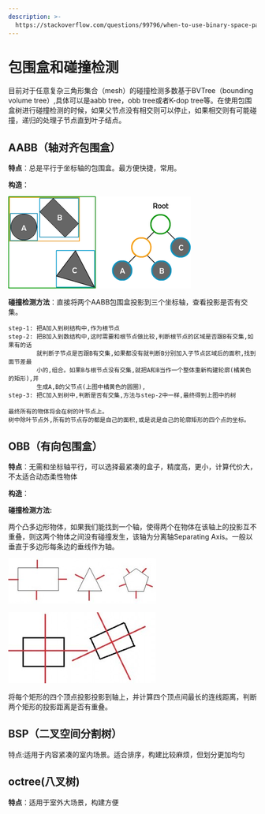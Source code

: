 ```yaml
---
description: >-
  https://stackoverflow.com/questions/99796/when-to-use-binary-space-partitioning-quadtree-octree
---
```


# 包围盒和碰撞检测

目前对于任意复杂三角形集合（mesh）的碰撞检测多数基于BVTree（bounding volume tree）,具体可以是aabb tree，obb tree或者K-dop tree等。在使用包围盒树进行碰撞检测的时候，如果父节点没有相交则可以停止，如果相交则有可能碰撞，递归的处理子节点直到叶子结点。

## AABB（轴对齐包围盒）

**特点**：总是平行于坐标轴的包围盒。最方便快捷，常用。

**构造**：

![](../.gitbook/assets/image%20%284%29.png)

**碰撞检测方法**：直接将两个AABB包围盒投影到三个坐标轴，查看投影是否有交集。

```text
step-1: 把A加入到树结构中,作为根节点
step-2: 把B加入到数结构中,这时需要和根节点做比较,判断根节点的区域是否跟B有交集,如果有的话
        就判断子节点是否跟B有交集,如果都没有就判断B分别加入子节点区域后的面积,找到面节差最
        小的,组合。如果B与根节点没有交集,就把A和B当作一个整体重新构建轮廓(橘黄色的矩形),并
        生成A,B的父节点(上图中橘黄色的圆圈),
step-3: 把C加入到树中,判断是否有交集,方法与step-2中一样,最终得到上图中的树

最终所有的物体将会在树的叶节点上。
树中除叶节点外,所有的节点存的都是自己的面积,或是说是自己的轮廓矩形的四个点的坐标。
```

## OBB（有向包围盒）

**特点**：无需和坐标轴平行，可以选择最紧凑的盒子，精度高，更小，计算代价大，不太适合动态柔性物体

**构造**：

**碰撞检测方法:**

两个凸多边形物体，如果我们能找到一个轴，使得两个在物体在该轴上的投影互不重叠，则这两个物体之间没有碰撞发生，该轴为分离轴Separating Axis。一般以垂直于多边形每条边的垂线作为轴。

![](../.gitbook/assets/image%20%2817%29.png)

![](../.gitbook/assets/image%20%2827%29.png)

将每个矩形的四个顶点投影投影到轴上，并计算四个顶点间最长的连线距离，判断两个矩形的投影距离是否有重叠。

## BSP（二叉空间分割树）

特点:适用于内容紧凑的室内场景。适合排序，构建比较麻烦，但划分更加均匀

## octree\(八叉树\)

**特点**：适用于室外大场景，构建方便

